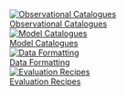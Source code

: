 <custom-not-supported/>

<div class="card-container" style="flex-wrap:nowrap;">
    <a href="/model_evaluation/community_med/community_observational_catalogs" class="vertical-card aspect-ratio2to1">
        <div class="card-image-container">
            <img class="img-cover" src="/assets/model_evaluation/model_evaluation_obs_catalog.jpg" alt="Observational Catalogues">
        </div>
        <div class="card-text-container   bold">Observational Catalogues</div>
    </a>
    <a href="/model_evaluation/community_med/community_model_catalogs" class="vertical-card aspect-ratio1to1">
        <div class="card-image-container">
            <img class="img-contain white-background with-padding" src="/assets/model_evaluation/model_earth.jpg" alt="Model Catalogues" 
            title="Image source: National Oceanic and Atmospheric Administration">
        </div>
        <div class="card-text-container bold">Model Catalogues</div>
    </a>
</div>
<div class="card-container" style="flex-wrap:nowrap;">
    <a href="/model_evaluation/community_med/community_data_processing" class="vertical-card aspect-ratio1to1">
        <div class="card-image-container">
            <img class="img-cover" src="/assets/model_evaluation/model_evaluation_formatting.jpg" alt="Data Formatting">
        </div>
        <div class="card-text-container   bold">Data Formatting</div>
    </a>
    <a href="/model_evaluation/community_med/community_med_recipes" class="vertical-card aspect-ratio1to1">
        <div class="card-image-container">
            <img class="img-cover" src="/assets/model_evaluation/model_evaluation_recipe.jpg" alt="Evaluation Recipes">
        </div>
        <div class="card-text-container   bold">Evaluation Recipes</div>
    </a>
</div>
